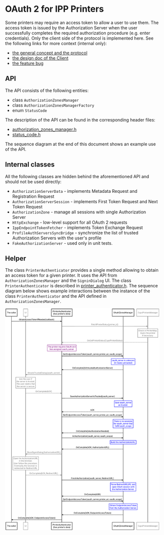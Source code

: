 # OAuth 2 for IPP Printers

Some printers may require an access token to allow a user to use them.
The access token is issued by the Authorization Server when the user
successfully completes the required authorization procedure (e.g. enter
credentials). Only the client side of the protocol is implemented here.
See the following links for more context (internal only):
 * [the general concept and the protocol](http://go/oauth-for-ipp)
 * [the design doc of the Client](http://go/oauth-for-ipp-client)
 * [the feature bug](https://bugs.chromium.org/p/chromium/issues/detail?id=1220197)


## API

The API consists of the following entities:
 * class `AuthorizationZonesManager`
 * class `AuthorizationZonesManagerFactory`
 * enum `StatusCode`

The description of the API can be found in the corresponding header files:
 * [authorization_zones_manager.h](https://source.chromium.org/chromium/chromium/src/+/main:chrome/browser/ash/printing/oauth2/authorization_zones_manager.h)
 * [status_code.h](https://source.chromium.org/chromium/chromium/src/+/main:chrome/browser/ash/printing/oauth2/status_code.h)

The sequence diagram at the end of this document shows an example use
of the API.


## Internal classes

All the following classes are hidden behind the aforementioned API and should
not be used directly:
 * `AuthorizationServerData` - implements Metadata Request and Registration
   Request
 * `AuthorizationServerSession` - implements First Token Request and Next Token
   Request
 * `AuthorizationZone` - manage all sessions with single Authorization Server
 * `HttpExchange` - low-level support for all OAuth 2 requests
 * `IppEndpointTokenFetcher` - implements Token Exchange Request
 * `ProfileAuthServersSyncBridge` - synchronize the list of trusted
   Authorization Servers with the user's profile
 * `FakeAuthorizationServer` - used only in unit tests.


## Helper

The class `PrinterAuthenticator` provides a single method allowing to obtain
an access token for a given printer.
It uses the API from `AuthorizationZonesManager` and the `SigninDialog` UI.
The class `PrinterAuthenticator` is described in
[printer_authenticator.h](https://source.chromium.org/chromium/chromium/src/+/main:chrome/browser/ash/printing/printer_authenticator.h).
The sequence diagram below shows example interactions between the instance of
the class `PrinterAuthenticator` and the API defined in
`AuthorizationZonesManager`.

![The sequence diagram](sequence_diagram.png)
